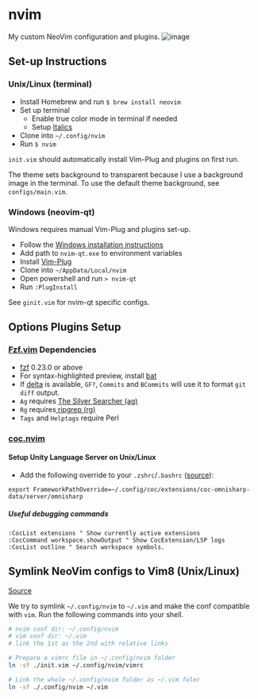 # nvim
My custom NeoVim configuration and plugins.
![image](https://user-images.githubusercontent.com/5790854/103149736-22e72a80-4721-11eb-9519-019522241c2a.png)

## Set-up Instructions
### Unix/Linux (terminal)
- Install Homebrew and run `$ brew install neovim`
- Set up terminal
  - Enable true color mode in terminal if needed
  - Setup [Italics](https://alexpearce.me/2014/05/italics-in-iterm2-vim-tmux/)
- Clone into `~/.config/nvim`
- Run `$ nvim`

`init.vim` should automatically install Vim-Plug and plugins on first run.

The theme sets background to transparent because I use a background image in the terminal. To use the default theme background, see `configs/main.vim`.

### Windows (neovim-qt)
Windows requires manual Vim-Plug and plugins set-up.
- Follow the [Windows installation instructions](https://github.com/neovim/neovim/releases/)
- Add path to `nvim-qt.exe` to environment variables
- Install [Vim-Plug](https://github.com/junegunn/vim-plug)
- Clone into `~/AppData/Local/nvim`
- Open powershell and run `> nvim-qt`
- Run `:PlugInstall`

See `ginit.vim` for nvim-qt specific configs.

## Options Plugins Setup
### [Fzf.vim](https://github.com/junegunn/fzf.vim) Dependencies
- [fzf](https://github.com/junegunn/fzf) 0.23.0 or above
- For syntax-highlighted preview, install [bat](https://github.com/sharkdp/bat)
- If [delta](https://github.com/dandavison/delta) is available, `GF?`,
  `Commits` and `BCommits` will use it to format `git diff` output.
- `Ag` requires [The Silver Searcher (ag)](https://github.com/ggreer/the_silver_searcher)
- `Rg` requires[ ripgrep (rg)](https://github.com/BurntSushi/ripgrep)
- `Tags` and `Helptags` require Perl
### [coc.nvim](https://github.com/neoclide/coc.nvim)
#### Setup Unity Language Server on Unix/Linux
- Add the following override to your `.zshrc`/`.bashrc` ([source](https://www.reddit.com/r/vim/comments/i4tuay/anyone_has_managed_to_get_c_and_unity_completion/g0m7wlh/?utm_source=reddit&utm_medium=web2x&context=3)):
```
export FrameworkPathOverride=~/.config/coc/extensions/coc-omnisharp-data/server/omnisharp
```

##### Useful debugging commands
```
:CocList extensions " Show currently active extensions
:CocCommand workspace.showOutput " Show CocExtension/LSP logs
:CocList outline " Search workspace symbols.
```

## Symlink NeoVim configs to Vim8 (Unix/Linux)

[Source](https://gist.github.com/laggardkernel/9013f948345212563ede9c9ee56c6b42)

We try to symlink `~/.config/nvim` to `~/.vim` and make the conf compatible with `vim`. Run the following commands into your shell.

```bash
# nvim conf dir: ~/.config/nvim
# vim conf dir: ~/.vim
# link the 1st as the 2nd with relative links

# Prepare a vimrc file in ~/.config/nvim folder
ln -sf ./init.vim ~/.config/nvim/vimrc

# Link the whole ~/.config/nvim folder as ~/.vim foler
ln -sf ./.config/nvim ~/.vim
```
